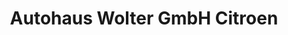 ---
title: "Autohaus Wolter GmbH Citroen"
url: /wachtberg/autohaus-wolter-gmbh-citroen/
shop: Autohaus
---